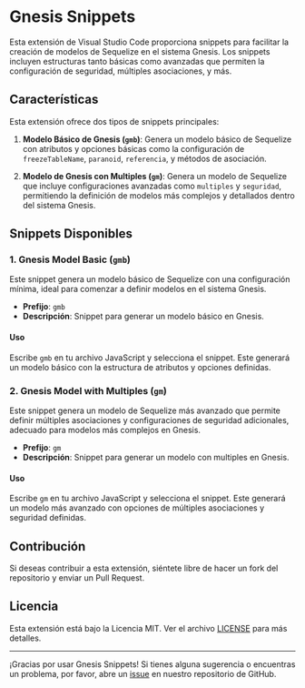
# Gnesis Snippets

Esta extensión de Visual Studio Code proporciona snippets para facilitar la creación de modelos de Sequelize en el sistema Gnesis. Los snippets incluyen estructuras tanto básicas como avanzadas que permiten la configuración de seguridad, múltiples asociaciones, y más.

## Características

Esta extensión ofrece dos tipos de snippets principales:

1. **Modelo Básico de Gnesis (`gmb`)**: Genera un modelo básico de Sequelize con atributos y opciones básicas como la configuración de `freezeTableName`, `paranoid`, `referencia`, y métodos de asociación.

2. **Modelo de Gnesis con Multiples (`gm`)**: Genera un modelo de Sequelize que incluye configuraciones avanzadas como `multiples` y `seguridad`, permitiendo la definición de modelos más complejos y detallados dentro del sistema Gnesis.

## Snippets Disponibles

### 1. Gnesis Model Basic (`gmb`)

Este snippet genera un modelo básico de Sequelize con una configuración mínima, ideal para comenzar a definir modelos en el sistema Gnesis.

- **Prefijo**: `gmb`
- **Descripción**: Snippet para generar un modelo básico en Gnesis.

#### Uso

Escribe `gmb` en tu archivo JavaScript y selecciona el snippet. Este generará un modelo básico con la estructura de atributos y opciones definidas.

### 2. Gnesis Model with Multiples (`gm`)

Este snippet genera un modelo de Sequelize más avanzado que permite definir múltiples asociaciones y configuraciones de seguridad adicionales, adecuado para modelos más complejos en Gnesis.

- **Prefijo**: `gm`
- **Descripción**: Snippet para generar un modelo con multiples en Gnesis.

#### Uso

Escribe `gm` en tu archivo JavaScript y selecciona el snippet. Este generará un modelo más avanzado con opciones de múltiples asociaciones y seguridad definidas.

## Contribución

Si deseas contribuir a esta extensión, siéntete libre de hacer un fork del repositorio y enviar un Pull Request.

## Licencia

Esta extensión está bajo la Licencia MIT. Ver el archivo [LICENSE](./LICENSE) para más detalles.

---

¡Gracias por usar Gnesis Snippets! Si tienes alguna sugerencia o encuentras un problema, por favor, abre un [issue](https://github.com/lardon1630/gnesis-snippets/issues) en nuestro repositorio de GitHub.

